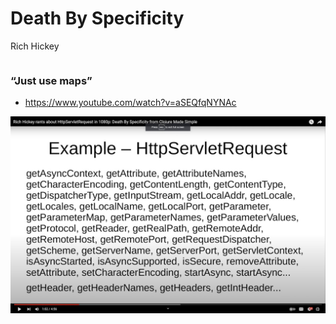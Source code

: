 <div class="slide">

# Death By Specificity
Rich Hickey

<div class="gutters-10 row">
<div class="column">

### “Just use maps”
* https://www.youtube.com/watch?v=aSEQfqNYNAc

</div>
<div class="column center" style="flex: 1.4;">
<img src="images/just-use-maps.jpg">
</div>
</div>

</div>

